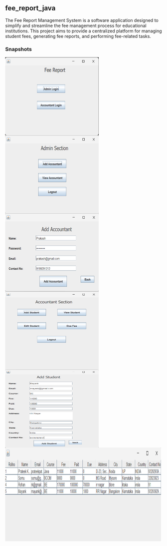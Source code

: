 <h2> fee_report_java </h2>
<p>The Fee Report Management System is a software application designed to simplify and streamline the fee management process for educational institutions. This project aims to provide a centralized platform for managing student fees, generating fee reports, and performing fee-related tasks. </p>

<h3>Snapshots </h3>
<img align="center" alt="PIC" width="300px" height="250px" src="/images/1.png" />
<br>
<img align="center" alt="PIC" width="300px" height="250px" src="/images/2.png" />
<br>
<img align="center" alt="PIC" width="300px" height="250px" src="/images/3.png" />
<br>
<img align="center" alt="PIC" width="300px" height="250px" src="/images/4.png" />
<br>
<img align="center" alt="PIC" width="300px" height="250px" src="/images/5.png" />
<br>
<img align="center" alt="PIC" width="500px" height="300px" src="/images/6.png" />
<br>

